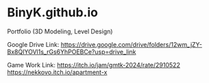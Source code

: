 # BinyK.github.io

Portfolio (3D Modeling, Level Design)

Google Drive Link: https://drive.google.com/drive/folders/12wm_jZY-Bx8QIYOVl1s_rGs6YhPOEBCe?usp=drive_link

Game Work Link: https://itch.io/jam/gmtk-2024/rate/2910522
                https://nekkovo.itch.io/apartment-x
